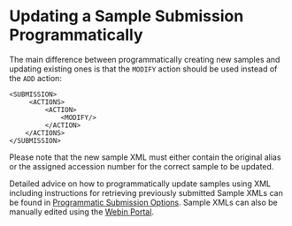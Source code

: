 # Updating a Sample Submission Programmatically

The main difference between programmatically creating new samples and updating existing ones
is that the `MODIFY` action should be used instead of the `ADD` action:

```
<SUBMISSION>
     <ACTIONS>
         <ACTION>
             <MODIFY/>
         </ACTION>
    </ACTIONS>
</SUBMISSION>
```

Please note that the new sample XML must either contain the original alias or the 
assigned accession number for the correct sample to be updated.

Detailed advice on how to programmatically update samples using XML 
including instructions for retrieving previously submitted Sample XMLs can be 
found in [Programmatic Submission Options](../../submit/general-guide/programmatic.rst).
Sample XMLs can also be manually edited using the 
[Webin Portal](../../submit/general-guide/submissions-portal.rst).
